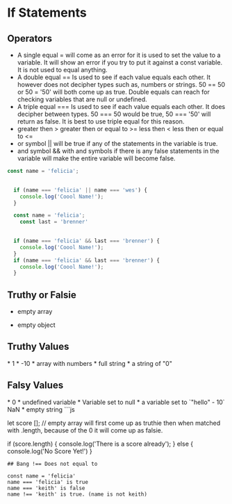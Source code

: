 # If Statements

<script>
    // If the original if statement is true, all of the else if statements will be skipped. 
    // If you are looking to search each of the true statements you need make 3 seperate if statements. 
    // If the first if statement is false the code will go to the else if statement. 
    if (10 > 2) {
      console.log('Yep 1');
    } else if (11 > 10) {
      console.log('Yep 2');
    } else if (3 > 1) {
      console.log('Yep 3');
    }
    // Seperate if statements will all run if true. 
    if (10 > 2) {
      console.log('Yep 1');
    } 
    if (11 > 10) {
      console.log('Yep 2');
    } 
    if (3 > 1) {
      console.log('Yep 3');
    }

    // If there is multiple statements that could be true be carefule of the order you put in. 
    const age = 50;
    if (age > 70) {
      console.log('In your seventies');
    } else if (age > 60) {
      console.log('In Your sixties');
    } else if (age > 50) {
      console.log('In your fifties');
    } else {
      console.log('Nothing was true');
    }

    // function takes in a sentence, boolean-true or false statement.

    // Regex- a regular expression used to match characters in some text. They are located in between backslashes. The \s means space in text and the outside g means global. /\s/g
    // In this case in a lower case sentence the spaces will be replaced by dashes '-'.
    // If you run both arguments in the console such as Slugify('Andrew is cool', true) it will return as andrew-is-cool

    // You can have an if statement inside of a function you can return that is and can stop the function from running. 
    function slugify(sentence, lowercase) {
      if (lowercase) {
        return sentence.replace(/\s/g, '-').toLowerCase();
      } else {
        return sentence.replace(/\s/g,'-');
      }

    }
  </script>

  ## Operators

- A single equal = will come as an error for it is used to set the value to a variable. It will show an error if you try to put it against a const variable. It is not used to equal anything. 
- A double equal == Is used to see if each value equals each other. It however does not decipher types such as, numbers or strings. 50 == 50 or 50 = '50' will both come up as true. Double equals can reach for checking variables that are null or undefined. 
- A triple equal === Is used to see if each value equals each other. It does decipher between types. 50 === 50 would be true, 50 === '50' will return as false. It is best to use triple equal for this reason. 
- greater then > greater then or equal to >= less then < less then or equal to <=
- or symbol || will be true if any of the statements in the variable is true.
- and symbol && with and symbols if there is any false statements in the variable will make the entire variable will become false. 

```js
const name = 'felicia';
    

  if (name === 'felicia' || name === 'wes') {
    console.log('Coool Name!');
  }

  const name = 'felicia';
    const last = 'brenner'
    

  if (name === 'felicia' && last === 'brenner') {
    console.log('Coool Name!');
  }
  if (name === 'felicia' && last === 'brenner') {
    console.log('Coool Name!');
  }
```

## Truthy or Falsie

  * empty array
  <!-- Empty array will be truthie but you can find the inside using length. let score = [] ; score.length will come up as 0 when ran and if it is ran again it will come up as falsie.  -->
  * empty object

  <!-- An empty object {} will start as truthy however if you put Object.keys({}) it will show an empty array Object.keys({}).length will come back as 0 which is falsie.  -->
  <!-- Object.keys({name: 'wes'}) will show name property, Object.keys({name: 'wes'}).length will come back as 1 because of the 1 name property. Making this truthie.  -->

  <h2>Truthy Values</h2>
  <!-- These equate to true -->
  * 1
  * -10
  * array with numbers
  * full string
  * a string of "0"
  <!-- All strings besides a string of nothing is truthy -->

  <h2>Falsy Values</h2>
  <!-- These equate to false -->
  * 0 
  * undefined variable
  * Variable set to null
  * a variable set to `"hello" - 10` NaN <!-- NaN not a number -->
  * empty string
```js

let score []; // empty array will first come up as truthie then when matched with .length, because of the 0 it will come up as falsie. 

if (score.length) {
  console.log('There is a score already');
} else {
  console.log('No Score Yet!')
}
```
## Bang !== Does not equal to

const name = 'felicia'
name === 'felicia' is true
name === 'keith' is false
name !== 'keith' is true. (name is not keith)

